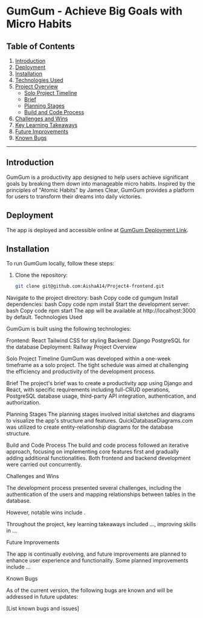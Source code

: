 # GumGum - Achieve Big Goals with Micro Habits

## Table of Contents

1. [Introduction](#introduction)
2. [Deployment](#deployment)
3. [Installation](#installation)
4. [Technologies Used](#technologies-used)
5. [Project Overview](#project-overview)
   - [Solo Project Timeline](#solo-project-timeline)
   - [Brief](#brief)
   - [Planning Stages](#planning-stages)
   - [Build and Code Process](#build-and-code-process)
6. [Challenges and Wins](#challenges-and-wins)
7. [Key Learning Takeaways](#key-learning-takeaways)
8. [Future Improvements](#future-improvements)
9. [Known Bugs](#known-bugs)

---

## Introduction

GumGum is a productivity app designed to help users achieve significant goals by breaking them down into manageable micro habits. Inspired by the principles of "Atomic Habits" by James Clear, GumGum provides a platform for users to transform their dreams into daily victories.

## Deployment

The app is deployed and accessible online at [GumGum Deployment Link](#).

## Installation

To run GumGum locally, follow these steps:

1. Clone the repository:

   ```bash
   git clone git@github.com:AishaA14/Project4-frontend.git
Navigate to the project directory:
bash
Copy code
cd gumgum
Install dependencies:
bash
Copy code
npm install
Start the development server:
bash
Copy code
npm start
The app will be available at http://localhost:3000 by default.
Technologies Used

GumGum is built using the following technologies:

Frontend:
React
Tailwind CSS for styling
Backend:
Django
PostgreSQL for the database
Deployment:
Railway
Project Overview

Solo Project Timeline
GumGum was developed within a one-week timeframe as a solo project. The tight schedule was aimed at challenging the efficiency and productivity of the development process.

Brief
The project's brief was to create a productivity app using Django and React, with specific requirements including full-CRUD operations, PostgreSQL database usage, third-party API integration, authentication, and authorization.

Planning Stages
The planning stages involved initial sketches and diagrams to visualize the app's structure and features. QuickDatabaseDiagrams.com was utilized to create entity-relationship diagrams for the database structure.


Build and Code Process
The build and code process followed an iterative approach, focusing on implementing core features first and gradually adding additional functionalities. Both frontend and backend development were carried out concurrently.



Challenges and Wins

The development process presented several challenges, including the authentication of the users and mapping relationships between tables in the database.

However, notable wins include .



Throughout the project, key learning takeaways included ..., improving skills in ...

Future Improvements

The app is continually evolving, and future improvements are planned to enhance user experience and functionality. Some planned improvements include ...


Known Bugs

As of the current version, the following bugs are known and will be addressed in future updates:

[List known bugs and issues]
